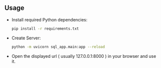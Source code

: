 Usage
---------------------

- Install required Python dependencies:

    ```bash
    pip install -r requirements.txt
    ```

- Create Server:

    ```bash
    python -m uvicorn sql_app.main:app --reload
    ```

- Open the displayed url ( usually 127.0.0.1:8000 ) in your browser and use it.

